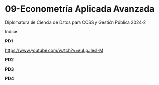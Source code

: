 # 09-Econometría Aplicada Avanzada
Diplomatura de Ciencia de Datos para CCSS y Gestión Pública 2024-2

Indice

**PD1**

https://www.youtube.com/watch?v=AuLpJlecl-M

**PD2**


**PD3**


**PD4**
